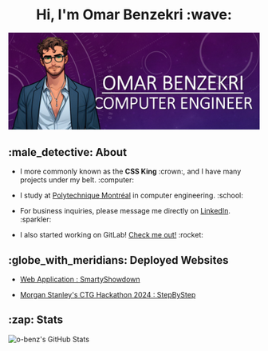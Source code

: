 <h1 style="text-align: center">Hi, I'm Omar Benzekri :wave:</h1>
<img src="head.png">

<h2 style="text-align: left">:male_detective: About</h2>
<ul>
  <li>
    <p>
      I more commonly known as the <b>CSS King</b> :crown:, and I have many projects under my belt. :computer:
    </p>
  </li>
  <li>
    <p>
      I study at <a href="https://www.polymtl.ca/">Polytechnique Montréal</a> in computer engineering. :school:
    </p>
  </li>
  <li>
    <p>
      For business inquiries, please message me directly on <a href="https://www.linkedin.com/in/omar-benzekri1/">LinkedIn</a>. :sparkler:
    </p>
  </li>
  <li>
    <p>
      I also started working on GitLab! <a href="https://gitlab.com/o-benz">Check me out!</a> :rocket:
    </p>
  </li>
</ul>

<h2 style="text-align: left">:globe_with_meridians: Deployed Websites</h2>
<ul>
  <li>
    <p>
      <a href="http://polytechnique-montr-al.gitlab.io/log2990/20241/equipe-101/LOG2990-101/#/home">Web Application : SmartyShowdown</a>
    </p>
  </li>
  <li>
    <p>
      <a href="https://rustaheat.co/#/home">Morgan Stanley's CTG Hackathon 2024 : StepByStep</a>
    </p>
  </li>
</ul>

<h2 style="text-align: left">:zap: Stats</h2>
<img align="left" alt="o-benz's GitHub Stats" src="https://github-readme-stats.vercel.app/api?username=o-benz&theme=tokyonight&count_private=true" />
